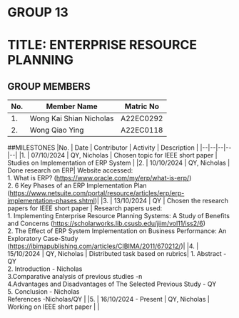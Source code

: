 
# GROUP 13 
# TITLE: ENTERPRISE RESOURCE PLANNING
## GROUP MEMBERS
|No. | Member Name | Matric No|
|--|--|--|
|1. | Wong Kai Shian Nicholas |A22EC0292 |
|2. | Wong Qiao Ying | A22EC0118 |

##MILESTONES
|No. | Date | Contributor | Activity | Description |
|--|--|--|--|--|
|1. | 07/10/2024 | QY, Nicholas | Chosen topic for IEEE short paper | Studies on Implementation of ERP System |
|2. | 10/10/2024 | QY, Nicholas | Done research on ERP| Website accessed:<br>1. What is ERP? (https://www.oracle.com/my/erp/what-is-erp/)<br>2. 6 Key Phases of an ERP Implementation Plan (https://www.netsuite.com/portal/resource/articles/erp/erp-implementation-phases.shtml)|
|3. | 13/10/2024 | QY | Chosen the research papers for IEEE short paper | Research papers used:<br>1. Implementing Enterprise Resource Planning Systems: A Study of Benefits and Concerns (https://scholarworks.lib.csusb.edu/jiim/vol11/iss2/6)<br>2. The Effect of ERP System Implementation on Business Performance: An Exploratory Case-Study (https://ibimapublishing.com/articles/CIBIMA/2011/670212/)|
|4. | 15/10/2024 | QY, Nicholas | Distributed task based on rubrics| 1. Abstract - QY<br> 2. Introduction - Nicholas <br> 3.Comparative analysis of previous studies -n<br> 4.Advantages and Disadvantages of The Selected Previous Study - QY<br> 5. Conclusion - Nicholas<br> References -Nicholas/QY |
|5. | 16/10/2024 - Present | QY, Nicholas | Working on IEEE short paper | |




